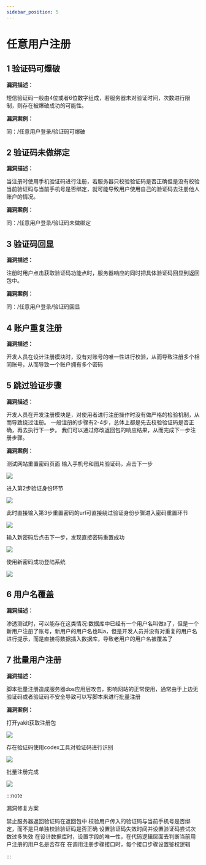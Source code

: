 ```yaml
---
sidebar_position: 5
---
```

# 任意用户注册

## 1 验证码可爆破

**漏洞描述：**

短信验证码一般由4位或者6位数字组成，若服务器未对验证时间，次数进行限制，则存在被爆破成功的可能性。

**漏洞案例：**

同：/任意用户登录/验证码可爆破

## 2 验证码未做绑定

**漏洞描述：**

当注册时使用手机验证码进行注册，若服务器只校验验证码是否正确但是没有校验当前验证码与当前手机号是否绑定，就可能导致用户使用自己的验证码去注册他人账户的情况。

**漏洞案例：**

同：/任意用户登录/验证码未做绑定

## 3 验证码回显

**漏洞描述：**

注册时用户点击获取验证码功能点时，服务器响应的同时把具体验证码回显到返回包中。

**漏洞案例：**

同：/任意用户登录/验证码回显

## 4 账户重复注册

**漏洞描述：**

开发人员在设计注册模块时，没有对账号的唯一性进行校验，从而导致注册多个相同账号，从而导致一个账户拥有多个密码

## 5 跳过验证步骤

**漏洞描述：**

开发人员在开发注册模块是，对使用者进行注册操作时没有做严格的检验机制，从而导致绕过注册。
一般注册的步骤有2-4步，总体上都是先去校验验证码是否正确，再去执行下一步。
我们可以通过修改返回包的响应结果，从而完成下一步注册步骤。

**漏洞案例：**

测试网站重置密码页面
输入手机号和图片验证码，点击下一步

![](/img/products/yakit/AnyUserLoginRegistration-1.png)

进入第2步验证身份环节

![](/img/products/yakit/AnyUserLoginRegistration-2.png)

此时直接输入第3步重置密码的url可直接绕过验证身份步骤进入密码重置环节

![](/img/products/yakit/AnyUserLoginRegistration-3.png)

输入新密码后点击下一步，发现直接密码重置成功

![](/img/products/yakit/AnyUserLoginRegistration-4.png)

使用新密码成功登陆系统

![](/img/products/yakit/AnyUserLoginRegistration-5.png)

## 6 用户名覆盖

**漏洞描述：**

渗透测试时，可以能存在这类情况:数据库中已经有一个用户名叫做a了，但是一个新用户注册了账号，新用户的用户名也叫a，但是开发人员并没有对重复的用户名进行提示，而是直接将数据插入数据库，导致老用户的用户名被覆盖了

## 7 批量用户注册

**漏洞描述：**

脚本批量注册造成服务器dos应用层攻击，影响网站的正常使用，通常由于上边无验证码或者验证码不安全导致可以写脚本来进行批量注册

**漏洞案例：**

打开yakit获取注册包

![](/img/products/yakit/AnyUserLoginRegistration-6.png)

存在验证码使用codex工具对验证码进行识别

![](/img/products/yakit/AnyUserLoginRegistration-7.png)

批量注册完成

![](/img/products/yakit/AnyUserLoginRegistration-8.png)


:::note

漏洞修复方案

禁止服务器返回验证码在返回包中
校验用户传入的验证码与当前手机号是否绑定，而不是只单独校验验证码是否正确
设置验证码失效时间并设置验证码尝试次数过多失效
在设计数据库时，设置字段的唯一性，在代码逻辑层面去判断当前用户注册的用户名是否存在
在调用注册步骤接口时，每个接口步骤设置鉴权逻辑

:::